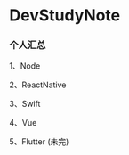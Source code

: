 # DevStudyNote
    
### 个人汇总

   1、Node
   
   2、ReactNative
   
   3、Swift
   
   4、Vue
   
   5、Flutter (未完)
    
    
